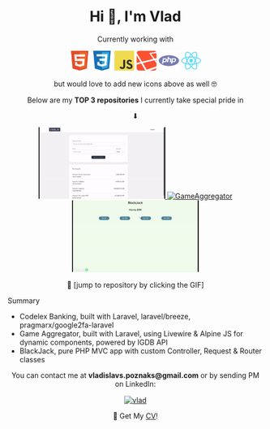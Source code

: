 <h1 align="center">Hi 👋, I'm Vlad</h1>
  
<p align="center"> Currently working with </p>

<p align="center"> 
  <img src=https://raw.githubusercontent.com/devicons/devicon/master/icons/html5/html5-original.svg alt=html5 width="40" height="40"/>
  <img src=https://raw.githubusercontent.com/devicons/devicon/master/icons/css3/css3-original.svg alt=css3 width="40" height="40"/>
  <img src=https://raw.githubusercontent.com/devicons/devicon/master/icons/javascript/javascript-original.svg alt=javascript width="40" height="40"/>
  <img src=https://raw.githubusercontent.com/devicons/devicon/master/icons/laravel/laravel-plain.svg alt=laravel width="40" height="40"/>
  <img src=https://raw.githubusercontent.com/devicons/devicon/master/icons/php/php-plain.svg alt=php width="40" height="40"/>
  <img src=https://raw.githubusercontent.com/devicons/devicon/master/icons/react/react-original.svg alt=react width="40" height="40"/>
</p>

<p align="center"> but would love to add new icons above as well 🤓 </p>

<p align="center">Below are my <b>TOP 3 repositories</b> I currently take special pride in</p>
<p align="center">⬇</p>

<p align="center">
  <a href="https://github.com/vladislavs-poznaks/codelex-banking">
  <img src=CodelexBanking.gif alt=CodelexBanking width="250"/>
  </a>
  <a href="https://github.com/vladislavs-poznaks/game-aggregator">
  <img src=GameAggregator.gif alt=GameAggregator width="250"/>
  </a>
  <a href="https://github.com/vladislavs-poznaks/mini-projects/tree/main/01-BlackJack/Web-Version">
  <img src=BlackJack.gif alt=BlackJack width="250"/>
  </a>
</p>

<p align="center">🚀 [jump to repository by clicking the GIF]</p>

<p align="left"> Summary </p>
<ul align="left">
  <li align="left"> Codelex Banking, built with Laravel, laravel/breeze, pragmarx/google2fa-laravel </li>
  <li align="left"> Game Aggregator, built with Laravel, using Livewire & Alpine JS for dynamic components, powered by IGDB API </li>
  <li align="left"> BlackJack, pure PHP MVC app with custom Controller, Request & Router classes </li>
</ul>

<p align="center"> You can contact me at <b>vladislavs.poznaks@gmail.com</b> or by sending PM on LinkedIn: </p> 
<p align="center"><a href=https://www.linkedin.com/in/vladislavs-poznaks/ target="blank"><img align="center" src=https://cdn.jsdelivr.net/npm/simple-icons@3.0.1/icons/linkedin.svg alt="vlad" height="75" width="75" /></a>
    
<p align="center">📄 Get My <a href="https://github.com/vladislavs-poznaks/vladislavs-poznaks/blob/main/CV-vladislavs-poznaks.pdf">CV</a>!</p>
